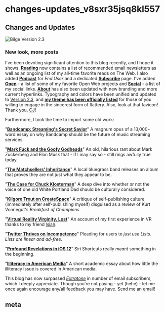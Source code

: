 # changes-updates\_v8sxr35jsq8kl557

## Changes and Updates

![Bilge Version 2.3](https://i.snap.as/TOjg9SE.png)

### New look, more posts

I've been devoting significant attention to this blog recently, and I hope it shows. [**Reading**](https://bilge.world/reading) now contains a list of recommended email newsletters as well as an ongoing list of my all-time favorite reads on The Web. I also added [**Podcast**](https://bilge.world/podcast) for _End User_ and a dedicated [**Subscribe**](https://bilge.world/subscribe) page. I've added [**Open**](https://bilge.world/open) - a list of some of my favorite Open Web projects and [**Social**](https://bilge.world/social) - a list of my social links. [**About**](https://bilge.world/about) has also been updated with new branding and more current hyperlinks. Typography and colors have been unified and updated to [Version 2.3](https://bilge.world/colophon), and [**my theme has been officially listed**](https://write.as/themes/bilge) for those of you willing to engage in the sincerest form of flattery. Also, look at that favicon! Thank you, [CJ](https://blog.cjeller.site/)!

Furthermore, I took the time to import some old work:

"[**Bandcamp: Streaming's Secret Savior**](https://bilge.world/bandcamp-streaming-music)" A magnum opus of a 13,000+ word essay on why Bandcamp should be the future of music streaming services.

"[**Mark Fuck and the Goofy Godheads**](https://bilge.world/mark-zuckerberg)" An old, hilarious rant about Mark Zuckerberg and Elon Musk that - if I may say so - still rings awfully true today.

"[**The Matchsellers' Inheritance**](https://bilge.world/the-matchsellers-bluegrastronauts)" A local bluegrass band releases an album that proves they are not just what they appear to be.

"[**The Case for Chuck Klosterman**](https://bilge.world/chuck-klosterman-x)" A deep dive into whether or not the voice of one old White Portland Dad should be culturally considered.

"[**Kilgore Trout on CreateSpace**](https://bilge.world/breakfast-of-champions)" A critique of self-publishing culture \(immediately after self-publishing myself\) disguised as a review of Kurt Vonnegut's _Breakfast of Champions_.

"[**Virtual Reality Virginity, Lost**](https://bilge.world/virtual-reality-virginity)" An account of my first experience in VR thanks to my friend [Isiah](https://twitter.com/ammnontet).

"[**Twitter Thrives on Incompetence**](https://bilge.world/twitter-lists)" Pleading for users to _just use Lists_. _Lists are linear and ad-free_.

"[**Profound Revelations in iOS 12**](https://bilge.world/siri-shortcuts-ios12-review)" Siri Shortcuts really _meant_ something in the beginning.

"[**Illiteracy in American Media**](https://bilge.world/illiteracy-coverage-american-media)" A short academic essay about how little the illiteracy issue is covered in American media.

This blog has now surpassed [_Extratone_](https://extratone.com/subscribe) in number of email subscribers, which I deeply appreciate. Though you're not paying - yet \(hehe\) - let me once again encourage any/all feedback you may have. Send me an [email](mailto:davidblue@extratone.com)!

## meta


